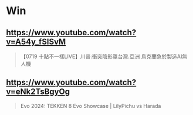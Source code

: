 # Win

## https://www.youtube.com/watch?v=A54y_fSlSvM

> 【0719 十點不一樣LIVE】川普:衝突陰影罩台灣.亞洲 烏克蘭急於製造AI無人機 

## https://www.youtube.com/watch?v=eNk2TsBgyOg

>  Evo 2024: TEKKEN 8 Evo Showcase | LilyPichu vs Harada 

